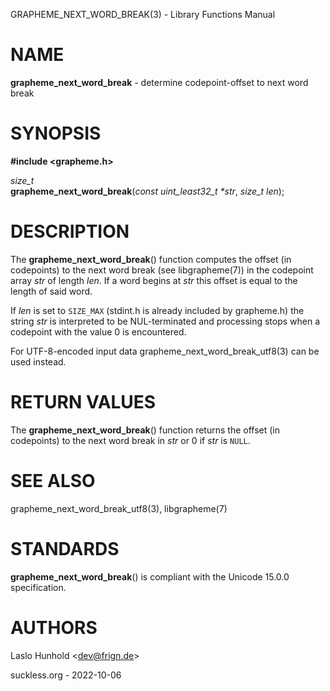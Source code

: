 GRAPHEME\_NEXT\_WORD\_BREAK(3) - Library Functions Manual

# NAME

**grapheme\_next\_word\_break** - determine codepoint-offset to next word break

# SYNOPSIS

**#include <grapheme.h>**

*size\_t*  
**grapheme\_next\_word\_break**(*const uint\_least32\_t \*str*, *size\_t len*);

# DESCRIPTION

The
**grapheme\_next\_word\_break**()
function computes the offset (in codepoints) to the next word
break (see
libgrapheme(7))
in the codepoint array
*str*
of length
*len*.
If a word begins at
*str*
this offset is equal to the length of said word.

If
*len*
is set to
`SIZE_MAX`
(stdint.h is already included by grapheme.h) the string
*str*
is interpreted to be NUL-terminated and processing stops when
a codepoint with the value 0 is encountered.

For UTF-8-encoded input
data
grapheme\_next\_word\_break\_utf8(3)
can be used instead.

# RETURN VALUES

The
**grapheme\_next\_word\_break**()
function returns the offset (in codepoints) to the next word
break in
*str*
or 0 if
*str*
is
`NULL`.

# SEE ALSO

grapheme\_next\_word\_break\_utf8(3),
libgrapheme(7)

# STANDARDS

**grapheme\_next\_word\_break**()
is compliant with the Unicode 15.0.0 specification.

# AUTHORS

Laslo Hunhold <[dev@frign.de](mailto:dev@frign.de)>

suckless.org - 2022-10-06
